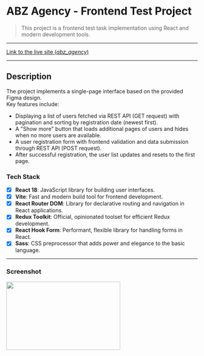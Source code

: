 # ABZ Agency - Frontend Test Project  
> This project is a frontend test task implementation using React and modern development tools.

---

[Link to the live site (*abz_agency*)](https://rss-777.github.io/abz_agency)

---

## Description  
The project implements a single-page interface based on the provided Figma design.  
Key features include:

* Displaying a list of users fetched via REST API (GET request) with pagination and sorting by registration date (newest first).  
* A "Show more" button that loads additional pages of users and hides when no more users are available.  
* A user registration form with frontend validation and data submission through REST API (POST request).  
* After successful registration, the user list updates and resets to the first page.

### Tech Stack  
* [X] **React 18**: JavaScript library for building user interfaces.  
* [X] **Vite**: Fast and modern build tool for frontend development.  
* [X] **React Router DOM**: Library for declarative routing and navigation in React applications.  
* [X] **Redux Toolkit**: Official, opinionated toolset for efficient Redux development.  
* [X] **React Hook Form**: Performant, flexible library for handling forms in React.  
* [X] **Sass**: CSS preprocessor that adds power and elegance to the basic language.

___
### Screenshot
<div style="display: flex; gap: 8px">
    <img src="./public/screenshots" width="300px" height="180px">

</div>

